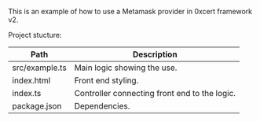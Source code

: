This is an example of how to use a Metamask provider in 0xcert framework v2.

Project stucture:

| Path | Description
|-|-
| src/example.ts | Main logic showing the use.
| index.html | Front end styling.
| index.ts | Controller connecting front end to the logic.
| package.json | Dependencies.
